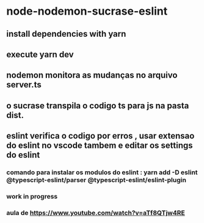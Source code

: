 # node-nodemon-sucrase-eslint
## install dependencies with yarn
## execute yarn dev
## nodemon monitora as mudanças no arquivo server.ts
## o sucrase transpila o codigo ts para js na pasta dist.
## eslint verifica o codigo por erros , usar extensao do eslint no vscode tambem e editar os settings do eslint
### comando para instalar os modulos do eslint :   yarn add -D eslint @typescript-eslint/parser @typescript-eslint/eslint-plugin
### work in progress
### aula de https://www.youtube.com/watch?v=aTf8QTjw4RE
